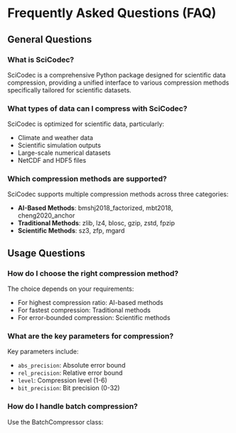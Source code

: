 # Frequently Asked Questions (FAQ)

## General Questions

### What is SciCodec?
SciCodec is a comprehensive Python package designed for scientific data compression, providing a unified interface to various compression methods specifically tailored for scientific datasets.

### What types of data can I compress with SciCodec?
SciCodec is optimized for scientific data, particularly:
- Climate and weather data
- Scientific simulation outputs
- Large-scale numerical datasets
- NetCDF and HDF5 files

### Which compression methods are supported?
SciCodec supports multiple compression methods across three categories:
- **AI-Based Methods**: bmshj2018_factorized, mbt2018, cheng2020_anchor
- **Traditional Methods**: zlib, lz4, blosc, gzip, zstd, fpzip
- **Scientific Methods**: sz3, zfp, mgard

## Usage Questions

### How do I choose the right compression method?
The choice depends on your requirements:
- For highest compression ratio: AI-based methods
- For fastest compression: Traditional methods
- For error-bounded compression: Scientific methods

### What are the key parameters for compression?
Key parameters include:
- `abs_precision`: Absolute error bound
- `rel_precision`: Relative error bound
- `level`: Compression level (1-6)
- `bit_precision`: Bit precision (0-32)

### How do I handle batch compression?
Use the BatchCompressor class:
